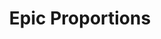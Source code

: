 ---
title: Epic Proportions
year: 2003
opening_date: 2003-03-07
closing_date: 2003-03-22
layout: productions
image:
image_caption:
image_credit:
playbill: 
category: 
details:
  Theatre: Theatre Jacksonville
  Venue: Little Theatre
cast:
  Conspirator: 
    - Andrew Diimapilis
    - Andrew Langenbach
    - Erin Silas
  Octavium/Wally: Robert Pelaia
  D.W. DeWitt: Tom Nehl
  Louise Goldman: Jennifer Knight
  Phil Bennet: Carl Baum
  Benny Bennet: Alex Margulies
  Jack Shel: Andre Dimapilis
  Extra:
    - Andrew Langenbach
    - Andrew Langenbach
    - Robert Pelaia
    - Erin Silas
  Roman General: Andre Dimapilis
  Egyptian: 
    - Andre Dimapilis
    - Andrew Langenbach
    - Robert Pelaia
  Egyptian Dancing Girl: Erin Silas
  Queen of the Nile/Estelle: 
    - Erin Silas
    - Andrew Langenbach
  Queen's Attendant: Andrew Diimapilis
  Queen's Guard: 
    - Robert Pelaia
    - Andrew Dimapilis
  Executioner: Robert Pelaia
  Brady: Andre Dimapilis
  Cochette: Erin Silas
  Cochette's Assistant: Robert Pelaia
  Gladiator: 
    - Andre Dimapilis
    - Andrew Langenbach
    - Robert Pelaia
  Narrator: Matt 'Shotgun' Basford
crew:
  Artistic Director: Michael Lipp
  Stage Manager/Assistant Director: Christopher P. Farrell
  Technical Direcor: Jeffery L. Wagoner
  Set Design: Kelly J. Wagoner
  Costume Design: Joy Smith
  Lighting Design: Jeffery L. Wagoner
  Slideshow Design: Kelly J. Wagoner
  Sound Design: 
    - Matt 'Shotgun' Basford
    - Michael Lipp
  Running Crew: 
    - Debora Goldberg
    - Sarah Overton
    - Jessica Silas
    - Samantha Watson
  Light Board Operation: Gloria Pepe
  Sound Board Operator: Wendy Chambers
  Projection Operator: Jon Brenan
  Technical Assistant: 
    - Jason Henley
    - Sara Henley
  Props Mistress: Ashley Doyle
  Props Design: Randall D. Adkison
  Graphic Design: Gerald Charm
  Costume Construction: 
    - Joy Smith
    - Andra Smith
  Drop Construction and Styling: Jeanine Stites
  Hair and Make-up Design: Tracy Olin
orchestra:
external_links:
---